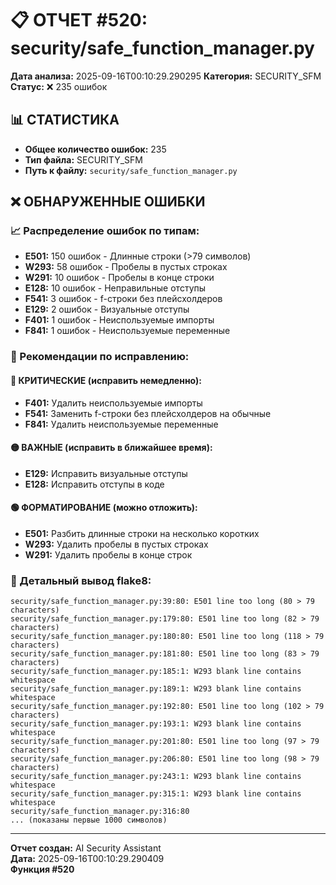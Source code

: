 # 📋 ОТЧЕТ #520: security/safe_function_manager.py

**Дата анализа:** 2025-09-16T00:10:29.290295
**Категория:** SECURITY_SFM
**Статус:** ❌ 235 ошибок

## 📊 СТАТИСТИКА

- **Общее количество ошибок:** 235
- **Тип файла:** SECURITY_SFM
- **Путь к файлу:** `security/safe_function_manager.py`

## ❌ ОБНАРУЖЕННЫЕ ОШИБКИ

### 📈 Распределение ошибок по типам:

- **E501:** 150 ошибок - Длинные строки (>79 символов)
- **W293:** 58 ошибок - Пробелы в пустых строках
- **W291:** 10 ошибок - Пробелы в конце строки
- **E128:** 10 ошибок - Неправильные отступы
- **F541:** 3 ошибок - f-строки без плейсхолдеров
- **E129:** 2 ошибок - Визуальные отступы
- **F401:** 1 ошибок - Неиспользуемые импорты
- **F841:** 1 ошибок - Неиспользуемые переменные

### 🎯 Рекомендации по исправлению:

#### 🔴 КРИТИЧЕСКИЕ (исправить немедленно):
- **F401:** Удалить неиспользуемые импорты
- **F541:** Заменить f-строки без плейсхолдеров на обычные
- **F841:** Удалить неиспользуемые переменные

#### 🟡 ВАЖНЫЕ (исправить в ближайшее время):
- **E129:** Исправить визуальные отступы
- **E128:** Исправить отступы в коде

#### 🟢 ФОРМАТИРОВАНИЕ (можно отложить):
- **E501:** Разбить длинные строки на несколько коротких
- **W293:** Удалить пробелы в пустых строках
- **W291:** Удалить пробелы в конце строк

### 📝 Детальный вывод flake8:

```
security/safe_function_manager.py:39:80: E501 line too long (80 > 79 characters)
security/safe_function_manager.py:179:80: E501 line too long (82 > 79 characters)
security/safe_function_manager.py:180:80: E501 line too long (118 > 79 characters)
security/safe_function_manager.py:181:80: E501 line too long (83 > 79 characters)
security/safe_function_manager.py:185:1: W293 blank line contains whitespace
security/safe_function_manager.py:189:1: W293 blank line contains whitespace
security/safe_function_manager.py:192:80: E501 line too long (102 > 79 characters)
security/safe_function_manager.py:193:1: W293 blank line contains whitespace
security/safe_function_manager.py:201:80: E501 line too long (97 > 79 characters)
security/safe_function_manager.py:206:80: E501 line too long (98 > 79 characters)
security/safe_function_manager.py:243:1: W293 blank line contains whitespace
security/safe_function_manager.py:315:1: W293 blank line contains whitespace
security/safe_function_manager.py:316:80
... (показаны первые 1000 символов)
```

---
**Отчет создан:** AI Security Assistant  
**Дата:** 2025-09-16T00:10:29.290409  
**Функция #520**
